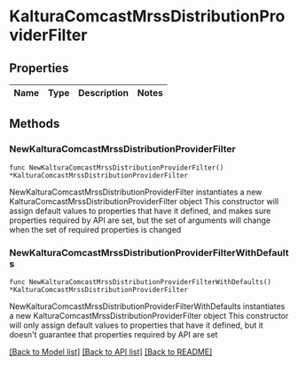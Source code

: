 # KalturaComcastMrssDistributionProviderFilter

## Properties

Name | Type | Description | Notes
------------ | ------------- | ------------- | -------------

## Methods

### NewKalturaComcastMrssDistributionProviderFilter

`func NewKalturaComcastMrssDistributionProviderFilter() *KalturaComcastMrssDistributionProviderFilter`

NewKalturaComcastMrssDistributionProviderFilter instantiates a new KalturaComcastMrssDistributionProviderFilter object
This constructor will assign default values to properties that have it defined,
and makes sure properties required by API are set, but the set of arguments
will change when the set of required properties is changed

### NewKalturaComcastMrssDistributionProviderFilterWithDefaults

`func NewKalturaComcastMrssDistributionProviderFilterWithDefaults() *KalturaComcastMrssDistributionProviderFilter`

NewKalturaComcastMrssDistributionProviderFilterWithDefaults instantiates a new KalturaComcastMrssDistributionProviderFilter object
This constructor will only assign default values to properties that have it defined,
but it doesn't guarantee that properties required by API are set


[[Back to Model list]](../README.md#documentation-for-models) [[Back to API list]](../README.md#documentation-for-api-endpoints) [[Back to README]](../README.md)


